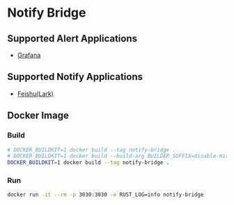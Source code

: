 # Notify Bridge

## Supported Alert Applications

- [Grafana](http://grafana.com/)

## Supported Notify Applications

- [Feishu(Lark)](https://open.larksuite.com/document/ukTMukTMukTM/uczM3QjL3MzN04yNzcDN)

## Docker Image

### Build

```bash
# DOCKER_BUILDKIT=1 docker build --tag notify-bridge .
# DOCKER_BUILDKIT=1 docker build --build-arg BUILDER_SUFFIX=disable-mirror --tag notify-bridge .
DOCKER_BUILDKIT=1 docker build --tag notify-bridge .
```

### Run

```bash
docker run -it --rm -p 3030:3030 -e RUST_LOG=info notify-bridge
```
